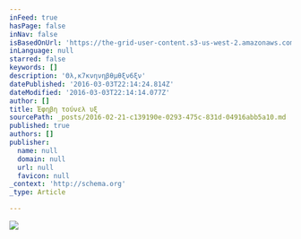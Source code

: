 ```yaml
---
inFeed: true
hasPage: false
inNav: false
isBasedOnUrl: 'https://the-grid-user-content.s3-us-west-2.amazonaws.com/693219ef-e08e-445e-9570-789e7dbb515a.png'
inLanguage: null
starred: false
keywords: []
description: 'Θλ,κ7κνηνηβθμθξν6ξν'
datePublished: '2016-03-03T22:14:24.814Z'
dateModified: '2016-03-03T22:14:14.077Z'
author: []
title: Έφηβη τούνελ υξ
sourcePath: _posts/2016-02-21-c139190e-0293-475c-831d-04916abb5a10.md
published: true
authors: []
publisher:
  name: null
  domain: null
  url: null
  favicon: null
_context: 'http://schema.org'
_type: Article

---
```

![](https://the-grid-user-content.s3-us-west-2.amazonaws.com/693219ef-e08e-445e-9570-789e7dbb515a.png)